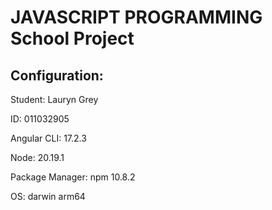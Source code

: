 # JAVASCRIPT PROGRAMMING School Project
## Configuration:

Student: Lauryn Grey

ID: 011032905

Angular CLI: 17.2.3

Node: 20.19.1

Package Manager: npm 10.8.2

OS: darwin arm64

